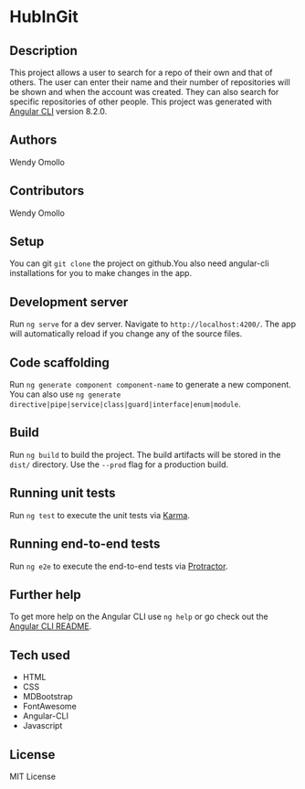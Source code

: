 # HubInGit

## Description
This project allows a user to search for a repo of their own and that of others. The user can enter their name and their number of repositories will be shown and when the account was created. They can also search for specific repositories of other people. 
This project was generated with [Angular CLI](https://github.com/angular/angular-cli) version 8.2.0.

## Authors
Wendy Omollo

## Contributors
Wendy Omollo

## Setup
You  can git `git clone` the project on github.You also need angular-cli installations for you to make changes in the app.

## Development server

Run `ng serve` for a dev server. Navigate to `http://localhost:4200/`. The app will automatically reload if you change any of the source files.

## Code scaffolding

Run `ng generate component component-name` to generate a new component. You can also use `ng generate directive|pipe|service|class|guard|interface|enum|module`.

## Build

Run `ng build` to build the project. The build artifacts will be stored in the `dist/` directory. Use the `--prod` flag for a production build.

## Running unit tests

Run `ng test` to execute the unit tests via [Karma](https://karma-runner.github.io).

## Running end-to-end tests

Run `ng e2e` to execute the end-to-end tests via [Protractor](http://www.protractortest.org/).

## Further help

To get more help on the Angular CLI use `ng help` or go check out the [Angular CLI README](https://github.com/angular/angular-cli/blob/master/README.md).

## Tech used
* HTML
* CSS
* MDBootstrap
* FontAwesome
* Angular-CLI
* Javascript
## License
MIT License
